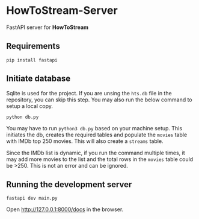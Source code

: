 # HowToStream-Server
FastAPI server for **HowToStream**

## Requirements
```shell
pip install fastapi
```

## Initiate database
Sqlite is used for the project. If you are unsing the `hts.db` file in the repository, you can skip this step. You may also run the below command to setup a local copy.

```shell
python db.py
```

You may have to run ```python3 db.py``` based on your machine setup. This initiates the db, creates the required tables and populate the `movies` table with IMDb top 250 movies. This will also create a `streams` table.

Since the IMDb list is dynamic, if you run the command multiple times, it may add more movies to the list and the total rows in the `movies` table could be >250. This is not an error and can be ignored. 

## Running the development server
```shell
fastapi dev main.py
```
Open http://127.0.0.1:8000/docs in the browser. 